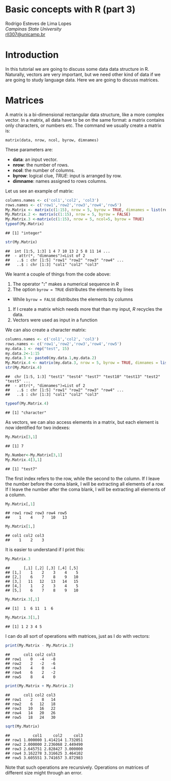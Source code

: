 
# Basic concepts with R (part 3)

Rodrigo Esteves de Lima Lopes \
*Campinas State University* \
[rll307@unicamp.br](mailto:rll307@unicamp.br)



# Introduction

In this tutorial we are going to discuss some data data structure in R. Naturally, vectors are very important, but we need other kind of data if we are going to study language data. Here we are going to discuss matrices. 

# Matrices

A matrix is a bi-dimensional  rectangular data structure, like a more complex vector. In a matrix, all data have to be on the same format: a matrix contains only characters, or numbers etc. The command we usually create a matrix is:

`matrix(data, nrow, ncol, byrow, dimnames)`

These parameters are:

- **data**: an input vector.
- **nrow**: the number of rows.
- **ncol**: the number of columns.
- **byrow**: logical clue, *TRUE*: input   is arranged by row.
- **dimname**:   names assigned to rows columns.

Let us see an example of matrix:


```r
columns.names <- c('col1','col2', 'col3')
rows.names <- c('row1','row2','row3','row4','row5')
My.Matrix <- matrix(c(1:15), nrow = 5, byrow = TRUE, dimnames = list(rows.names, columns.names))
My.Matrix.2 <- matrix(c(1:15), nrow = 5, byrow = FALSE)
My.Matrix.3 <-matrix(c(1:15), nrow = 5, ncol=5, byrow = TRUE)
typeof(My.Matrix)
```

```
## [1] "integer"
```

```r
str(My.Matrix)
```

```
##  int [1:5, 1:3] 1 4 7 10 13 2 5 8 11 14 ...
##  - attr(*, "dimnames")=List of 2
##   ..$ : chr [1:5] "row1" "row2" "row3" "row4" ...
##   ..$ : chr [1:3] "col1" "col2" "col3"
```

We learnt a couple of things from the code above:

1. The operator "**:**" makes a numerical sequence in *R*
1. The option `byrow = TRUE` distributes the elements by lines
  - While `byrow = FALSE` distributes the elements by columns
1. If I create a matrix which needs more that than my input, *R* recycles the data.
1. Vectors were used as input in a function

We can also create a character matrix:


```r
columns.names <- c('col1','col2', 'col3')
rows.names <- c('row1','row2','row3','row4','row5')
my.data.1 <- rep("test", 15)
my.data.2<-1:15
my.data.3 <- paste0(my.data.1,my.data.2)
My.Matrix.4 <- matrix(my.data.3, nrow = 5, byrow = TRUE, dimnames = list(rows.names, columns.names))
str(My.Matrix.4)
```

```
##  chr [1:5, 1:3] "test1" "test4" "test7" "test10" "test13" "test2" "test5" ...
##  - attr(*, "dimnames")=List of 2
##   ..$ : chr [1:5] "row1" "row2" "row3" "row4" ...
##   ..$ : chr [1:3] "col1" "col2" "col3"
```

```r
typeof(My.Matrix.4)
```

```
## [1] "character"
```

As vectors, we can also access elements in a matrix, but each element is now identified for two indexes:


```r
My.Matrix[3,1]
```

```
## [1] 7
```

```r
My.Number<-My.Matrix[3,1]
My.Matrix.4[3,1]
```

```
## [1] "test7"
```

The first index refers to the row, while the second to the column. If I leave the number before the coma blank, I will be extracting all elements of a row. If I leave the number after the coma blank, I will be extracting all elements of a column. 


```r
My.Matrix[,1]
```

```
## row1 row2 row3 row4 row5 
##    1    4    7   10   13
```

```r
My.Matrix[1,]
```

```
## col1 col2 col3 
##    1    2    3
```

It is easier to understand if I print this:


```r
My.Matrix.3
```

```
##      [,1] [,2] [,3] [,4] [,5]
## [1,]    1    2    3    4    5
## [2,]    6    7    8    9   10
## [3,]   11   12   13   14   15
## [4,]    1    2    3    4    5
## [5,]    6    7    8    9   10
```

```r
My.Matrix.3[,1]
```

```
## [1]  1  6 11  1  6
```

```r
My.Matrix.3[1,]
```

```
## [1] 1 2 3 4 5
```

I can do all sort of operations with matrices, just as I do with vectors:


```r
print(My.Matrix - My.Matrix.2)
```

```
##      col1 col2 col3
## row1    0   -4   -8
## row2    2   -2   -6
## row3    4    0   -4
## row4    6    2   -2
## row5    8    4    0
```

```r
print(My.Matrix + My.Matrix.2)
```

```
##      col1 col2 col3
## row1    2    8   14
## row2    6   12   18
## row3   10   16   22
## row4   14   20   26
## row5   18   24   30
```

```r
sqrt(My.Matrix)
```

```
##          col1     col2     col3
## row1 1.000000 1.414214 1.732051
## row2 2.000000 2.236068 2.449490
## row3 2.645751 2.828427 3.000000
## row4 3.162278 3.316625 3.464102
## row5 3.605551 3.741657 3.872983
```

Note that such operations are recursively. Operations on matrices of different size might through an error. 






































